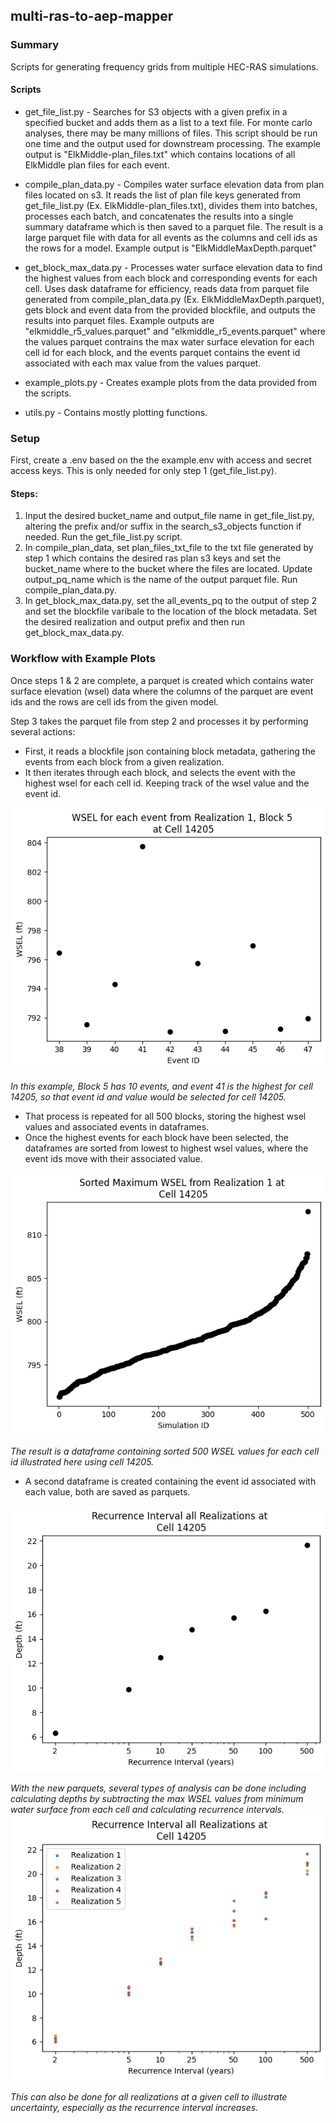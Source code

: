 ## multi-ras-to-aep-mapper

### Summary
Scripts for generating frequency grids from multiple HEC-RAS simulations.

#### Scripts

- get_file_list.py - Searches for S3 objects with a given prefix in a specified bucket and adds them as a list to a text file. For monte carlo analyses, there
may be many millions of files. This script should be run one time and the output used for downstream processing. The example output is "ElkMiddle-plan_files.txt" which contains locations of all ElkMiddle plan files for each event.

- compile_plan_data.py - Compiles water surface elevation data from plan files located on s3. It reads the list of plan file keys
generated from get_file_list.py (Ex. ElkMiddle-plan_files.txt), divides them into batches, processes each batch, and concatenates the results into a single summary
dataframe which is then saved to a parquet file. The result is a large parquet file with data for all events as the columns and cell ids as the rows for a model.
Example output is "ElkMiddleMaxDepth.parquet"

- get_block_max_data.py - Processes water surface elevation data to find the highest values from each block and corresponding events
for each cell. Uses dask dataframe for efficiency, reads data from parquet file generated from compile_plan_data.py (Ex. ElkMiddleMaxDepth.parquet), gets block and event data
from the provided blockfile, and outputs the results into parquet files. Example outputs are "elkmiddle_r5_values.parquet" and "elkmiddle_r5_events.parquet" where the values parquet contrains the max water surface elevation for each cell id for each block, and the events parquet contains the event id associated with each max value from the values parquet.

- example_plots.py - Creates example plots from the data provided from the scripts.

- utils.py - Contains mostly plotting functions.

### Setup

First, create a .env based on the the example.env with access and secret access keys. This is only needed for only step 1 (get_file_list.py).

#### Steps:

1. Input the desired bucket_name and output_file name in get_file_list.py, altering the prefix and/or suffix in the search_s3_objects function if needed. Run the get_file_list.py script.
2. In compile_plan_data, set plan_files_txt_file to the txt file generated by step 1 which contains the desired ras plan s3 keys and set the bucket_name where to the bucket where the files are located. Update output_pq_name which is the name of the output parquet file. Run compile_plan_data.py.
3. In get_block_max_data.py, set the all_events_pq to the output of step 2 and set the blockfile varibale to the location of the block metadata. Set the desired realization and output prefix and then run get_block_max_data.py.

### Workflow with Example Plots

Once steps 1 & 2 are complete, a parquet is created which contains water surface elevation (wsel) data where the columns of the parquet are event ids and the rows are cell ids from the given model.

Step 3 takes the parquet file from step 2 and processes it by performing several actions:
- First, it reads a blockfile json containing block metadata, gathering the events from each block from a given realization.
- It then iterates through each block, and selects the event with the highest wsel for each cell id. Keeping track of the wsel value and the event id.

![In this example, Block 5 has 10 events, and event 41 is the highest for cell 14205, so that event id and value would be selected for cell 14205](wsel_per_event.png)

*In this example, Block 5 has 10 events, and event 41 is the highest for cell 14205, so that event id and value would be selected for cell 14205.*

- That process is repeated for all 500 blocks, storing the highest wsel values and associated events in dataframes.
- Once the highest events for each block have been selected, the dataframes are sorted from lowest to highest wsel values, where the event ids move with their associated value.

![The result is a dataframe containing sorted 500 WSEL values for each cell id illustrated here using cell 14205](sorted_max_wsel.png)

*The result is a dataframe containing sorted 500 WSEL values for each cell id illustrated here using cell 14205.*

- A second dataframe is created containing the event id associated with each value, both are saved as parquets.

![With the new parquets, several types of analysis can be done including calculating depths by subtracting the max WSEL values from minimum water surface from each cell and calculating recurrence intervals.](recurrence_int_one_real.png)

*With the new parquets, several types of analysis can be done including calculating depths by subtracting the max WSEL values from minimum water surface from each cell and calculating recurrence intervals.*
![This can also be done for all realizations at a given cell to illustrate uncertainty, especially as the recurrence interval increases.](recurrence_int_all_reals.png)

*This can also be done for all realizations at a given cell to illustrate uncertainty, especially as the recurrence interval increases.*
